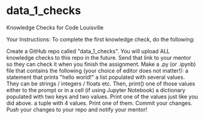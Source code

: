 # data_1_checks
Knowledge Checks for Code Louisville

Your Instructions:
To complete the first knowledge check, do the following:

Create a GitHub repo called "data_1_checks". You will upload ALL knowledge checks to this repo in the future.
Send that link to your mentor so they can check it when you finish the assignment.
Make a .py (or .ipynb) file that contains the following (your choice of editor does not matter!):
a statement that prints "hello world!"
a list populated with several values. They can be strings / integers / floats etc. Then, print() one of those values either to the prompt or in a cell (if using Jupyter Notebook)
a dictionary populated with two keys and two values. Print one of the values just like you did above.
a tuple with 4 values. Print one of them.
Commit your changes.
Push your changes to your repo and notify your mentor!
